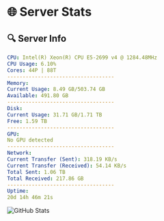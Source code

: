 # 🌐 Server Stats
## 🔍 Server Info
```yaml
CPU: Intel(R) Xeon(R) CPU E5-2699 v4 @ 1284.48MHz
CPU Usage: 6.10%
Cores: 44P | 88T
-----------------------------------
Memory:
Current Usage: 8.49 GB/503.74 GB
Available: 491.80 GB
-----------------------------------
Disk:
Current Usage: 31.71 GB/1.71 TB
Free: 1.59 TB
-----------------------------------
GPU:
No GPU detected
-----------------------------------
Network:
Current Transfer (Sent): 318.19 KB/s
Current Transfer (Received): 54.14 KB/s
Total Sent: 1.06 TB
Total Received: 217.86 GB
-----------------------------------
Uptime:
20d 14h 46m 21s
```
![GitHub Stats](https://img.shields.io/badge/Updated-2025-05-10_07:55:09-blue)